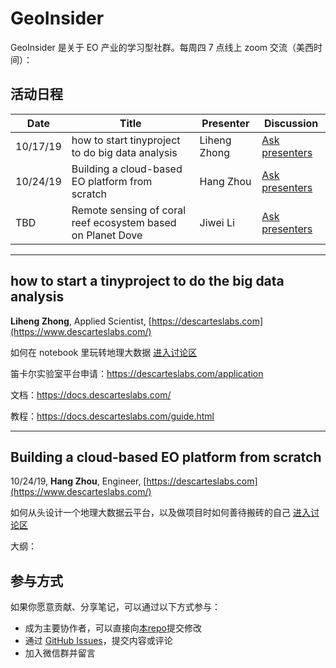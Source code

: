 # GeoInsider 

GeoInsider 是关于 EO 产业的学习型社群。每周四 7 点线上 zoom 交流（美西时间）：

## 活动日程

| Date     | Title                                                       | Presenter    | Discussion                                                   |
| -------- | ----------------------------------------------------------- | ------------ | ------------------------------------------------------------ |
| 10/17/19 | how to start tinyproject to do big data analysis            | Liheng Zhong | [Ask presenters](https://github.com/suredream/GeoInsider/issues/1) |
| 10/24/19 | Building a cloud-based EO platform from scratch             | Hang Zhou    | [Ask presenters](https://github.com/suredream/GeoInsider/issues/2) |
| TBD      | Remote sensing of coral reef ecosystem based on Planet Dove | Jiwei Li     | [Ask presenters](https://github.com/suredream/GeoInsider/issues/3) |



****

## how to start a tinyproject to do the big data analysis

**Liheng Zhong**, Applied Scientist, [https://descarteslabs.com](https://www.descarteslabs.com/)

如何在 notebook 里玩转地理大数据 [进入讨论区](https://github.com/suredream/GeoInsider/issues/1)

笛卡尔实验室平台申请：https://descarteslabs.com/application

文档：https://docs.descarteslabs.com/

教程：https://docs.descarteslabs.com/guide.html

****

## Building a cloud-based EO platform from scratch

10/24/19, **Hang Zhou**, Engineer, [https://descarteslabs.com](https://www.descarteslabs.com/)

如何从头设计一个地理大数据云平台，以及做项目时如何善待搬砖的自己 [进入讨论区](https://github.com/suredream/GeoInsider/issues/2)

大纲：



## 参与方式

如果你愿意贡献、分享笔记，可以通过以下方式参与：

- 成为主要协作者，可以直接向[本repo](https://github.com/suredream/GeoInsider)提交修改
- 通过 [GitHub Issues](https://github.com/suredream/GeoInsider/issues)，提交内容或评论
- 加入微信群并留言